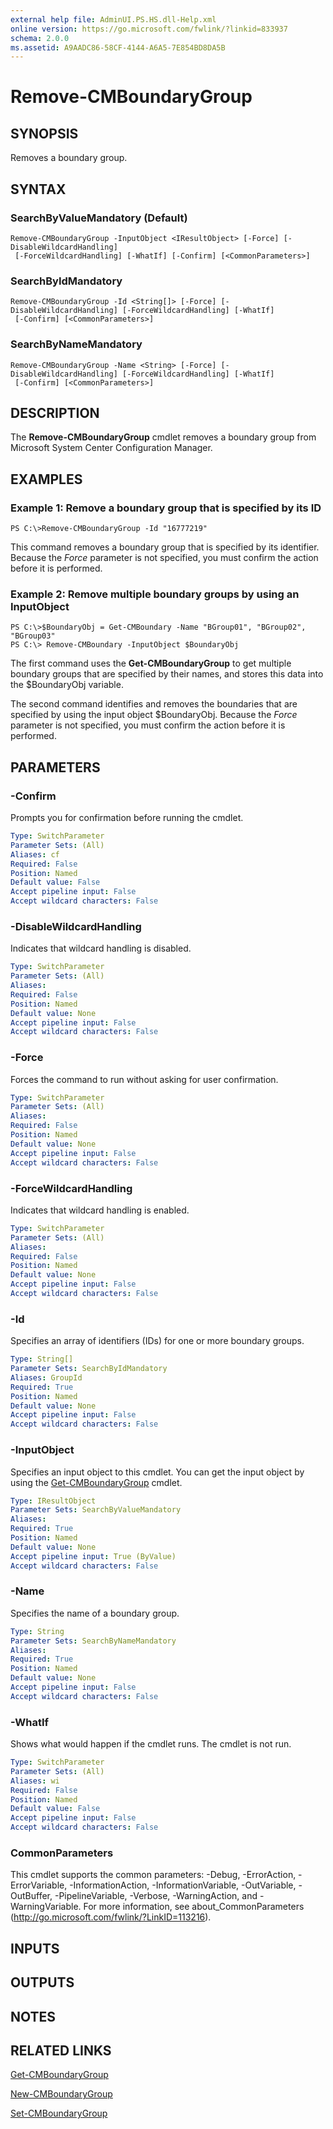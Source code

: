```yaml
---
external help file: AdminUI.PS.HS.dll-Help.xml
online version: https://go.microsoft.com/fwlink/?linkid=833937
schema: 2.0.0
ms.assetid: A9AADC86-58CF-4144-A6A5-7E854BD8DA5B
---
```


# Remove-CMBoundaryGroup

## SYNOPSIS
Removes a boundary group.

## SYNTAX

### SearchByValueMandatory (Default)
```
Remove-CMBoundaryGroup -InputObject <IResultObject> [-Force] [-DisableWildcardHandling]
 [-ForceWildcardHandling] [-WhatIf] [-Confirm] [<CommonParameters>]
```

### SearchByIdMandatory
```
Remove-CMBoundaryGroup -Id <String[]> [-Force] [-DisableWildcardHandling] [-ForceWildcardHandling] [-WhatIf]
 [-Confirm] [<CommonParameters>]
```

### SearchByNameMandatory
```
Remove-CMBoundaryGroup -Name <String> [-Force] [-DisableWildcardHandling] [-ForceWildcardHandling] [-WhatIf]
 [-Confirm] [<CommonParameters>]
```

## DESCRIPTION
The **Remove-CMBoundaryGroup** cmdlet removes a boundary group from Microsoft System Center Configuration Manager.

## EXAMPLES

### Example 1: Remove a boundary group that is specified by its ID
```
PS C:\>Remove-CMBoundaryGroup -Id "16777219"
```

This command removes a boundary group that is specified by its identifier.
Because the *Force* parameter is not specified, you must confirm the action before it is performed.

### Example 2: Remove multiple boundary groups by using an InputObject
```
PS C:\>$BoundaryObj = Get-CMBoundary -Name "BGroup01", "BGroup02", "BGroup03"
PS C:\> Remove-CMBoundary -InputObject $BoundaryObj
```

The first command uses the **Get-CMBoundaryGroup** to get multiple boundary groups that are specified by their names, and stores this data into the $BoundaryObj variable.

The second command identifies and removes the boundaries that are specified by using the input object $BoundaryObj.
Because the *Force* parameter is not specified, you must confirm the action before it is performed.

## PARAMETERS

### -Confirm
Prompts you for confirmation before running the cmdlet.

```yaml
Type: SwitchParameter
Parameter Sets: (All)
Aliases: cf
Required: False
Position: Named
Default value: False
Accept pipeline input: False
Accept wildcard characters: False
```

### -DisableWildcardHandling
Indicates that wildcard handling is disabled.

```yaml
Type: SwitchParameter
Parameter Sets: (All)
Aliases: 
Required: False
Position: Named
Default value: None
Accept pipeline input: False
Accept wildcard characters: False
```

### -Force
Forces the command to run without asking for user confirmation.

```yaml
Type: SwitchParameter
Parameter Sets: (All)
Aliases: 
Required: False
Position: Named
Default value: None
Accept pipeline input: False
Accept wildcard characters: False
```

### -ForceWildcardHandling
Indicates that wildcard handling is enabled.

```yaml
Type: SwitchParameter
Parameter Sets: (All)
Aliases: 
Required: False
Position: Named
Default value: None
Accept pipeline input: False
Accept wildcard characters: False
```

### -Id
Specifies an array of identifiers (IDs) for one or more boundary groups.

```yaml
Type: String[]
Parameter Sets: SearchByIdMandatory
Aliases: GroupId
Required: True
Position: Named
Default value: None
Accept pipeline input: False
Accept wildcard characters: False
```

### -InputObject
Specifies an input object to this cmdlet.
You can get the input object by using the [Get-CMBoundaryGroup](./Get-CMBoundaryGroup.md) cmdlet.

```yaml
Type: IResultObject
Parameter Sets: SearchByValueMandatory
Aliases: 
Required: True
Position: Named
Default value: None
Accept pipeline input: True (ByValue)
Accept wildcard characters: False
```

### -Name
Specifies the name of a boundary group.

```yaml
Type: String
Parameter Sets: SearchByNameMandatory
Aliases: 
Required: True
Position: Named
Default value: None
Accept pipeline input: False
Accept wildcard characters: False
```

### -WhatIf
Shows what would happen if the cmdlet runs.
The cmdlet is not run.

```yaml
Type: SwitchParameter
Parameter Sets: (All)
Aliases: wi
Required: False
Position: Named
Default value: False
Accept pipeline input: False
Accept wildcard characters: False
```

### CommonParameters
This cmdlet supports the common parameters: -Debug, -ErrorAction, -ErrorVariable, -InformationAction, -InformationVariable, -OutVariable, -OutBuffer, -PipelineVariable, -Verbose, -WarningAction, and -WarningVariable. For more information, see about_CommonParameters (http://go.microsoft.com/fwlink/?LinkID=113216).

## INPUTS

## OUTPUTS

## NOTES

## RELATED LINKS

[Get-CMBoundaryGroup](./Get-CMBoundaryGroup.md)

[New-CMBoundaryGroup](./New-CMBoundaryGroup.md)

[Set-CMBoundaryGroup](./Set-CMBoundaryGroup.md)



